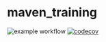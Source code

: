 # maven_training

![example workflow](https://github.com/mathis-kdio/maven_training/actions/workflows/build.yml/badge.svg)
[![codecov](https://codecov.io/gh/mathis-kdio/maven_training/branch/main/graph/badge.svg?token=YLYCDGAEU7)](https://codecov.io/gh/mathis-kdio/maven_training)
